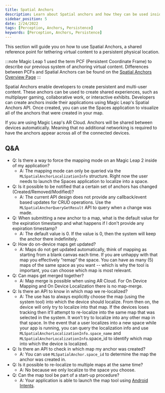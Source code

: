 ```yaml
---
title: Spatial Anchors
description: Learn about Spatial anchors and how they can be used inside your application.
sidebar_position: 5
date: 2/24/2022
tags: [Perception, Anchors, Persistence]
keywords: [Perception, Anchors, Persistence]
---
```



This section will guide you on how to use Spatial Anchors, a shared reference point for tethering virtual content to a persistent physical location.

:::note
Magic Leap 1 used the term PCF (Persistent Coordinate Frame) to describe our previous system of anchoring virtual content. Differences between PCFs and Spatial Anchors can be found on the [Spatial Anchors Overview Page](/docs/guides/unity/perception/anchors/spatial-anchors-overview.md)
:::

Spatial Anchors enable developers to create persistent and multi-user content. These anchors can be used to create shared experiences, such as multiplayer gaming, collaborative work, or interactive exhibits. Developers can create anchors inside their applications using Magic Leap's Spatial Anchors API. Once created, you can use the Spaces application to visualize all of the anchors that were created in your map.

If you are using Magic Leap's AR Cloud. Anchors will be shared between devices automatically. Meaning that no additional networking is required to have the anchors appear across all of the connected devices.

## Q&A

- Q: Is there a way to force the mapping mode on an Magic Leap 2 inside of my application?
  - A: The mapping mode can only be queried via the `MLSpatialAnchorLocalizationInfo` structure. Right now the user needs to launch the Spaces application to localize into a space.
- Q: Is it possible to be notified that a certain set of anchors has changed (Created/Removed/Modified)?
  - A: The current API design does not provide any callback/event based updates for CRUD operations. Use the `MLSpatialAnchorQueryGetResult` API to query when a change was made.
- Q: When submitting a new anchor to a map, what is the default value for the expiration timestamp and what happens if I don't provide any expiration timestamp?
  - A: The default value is 0. If the value is 0, then the system will keep the anchor there indefinitely.
- Q: How do on-device maps get updated?
  - A: Maps do not get updated automatically, think of mapping as starting from a blank canvas each time. If you are unhappy with that map you effectively “remap” the space. You can have as many (5) maps of the same space as you want -- which is why the tool is important, you can choose which map is most relevant.
- Q: Can maps get merged together?
  - A: Map merge is possible when using AR Cloud. For On Device Mapping and On Device Localization there is no map-merge.
- Q: Is there an API to know in which map we re-localized?
  - A: The use has to always explicitly choose the map (using the system tool) into which the device should localize. From then on, the device will only try to localize into that map. If the devices loses tracking then it’ll attempt to re-localize into the same map that was selected in the system. It won’t try to localize into any other map in that space. In the event that a user localizes into a new space while your app is running, you can query the localization info and use `MLSpatialAnchorLocalizationInfo.space_name`  and `MLSpatialAnchorLocalizationInfo`.space_id to identify which map into which the device is localized.
- Q: Is there an API to check in which map my anchor was created?
  - A: You can use `MLSpatialAnchor.space_id` to determine the map the anchor was created in.
- Q: Is it possible to re-localize to multiple maps at the same time?
  - A: No because we only localize to the space you choose.
- Q: Can the map tool be part of a start-up procedure?
  - A: Your application is able to launch the map tool using [Android Intents](/docs/guides/features/android-intents-overview.md).
